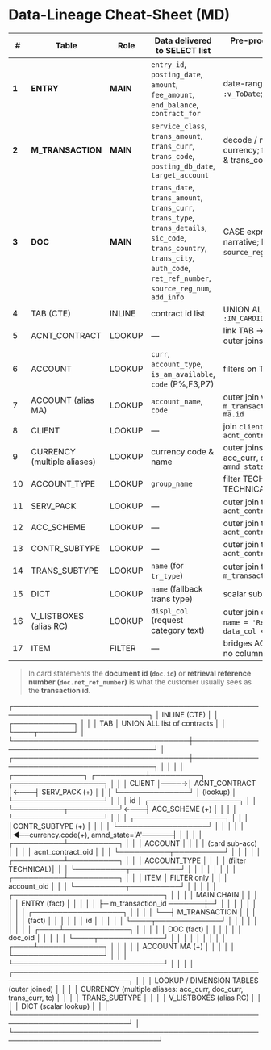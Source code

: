 # Data-Lineage Cheat-Sheet (MD)

| # | Table | Role | Data delivered to SELECT list | Pre-processing before final result | Transaction id column (guess) |
|---|-------|------|-------------------------------|------------------------------------|-------------------------------|
| **1** | **ENTRY** | **MAIN** | `entry_id`, `posting_date`, `amount`, `fee_amount`, `end_balance`, `contract_for` | date-range filter `:v_FromDate … :v_ToDate`; join to ITEM | **entry.id** |
| **2** | **M_TRANSACTION** | **MAIN** | `service_class`, `trans_amount`, `trans_curr`, `trans_code`, `posting_db_date`, `target_account` | decode / nvl for amount & currency; filter on service_class & trans_code | **m_transaction.id** |
| **3** | **DOC** | **MAIN** | `trans_date`, `trans_amount`, `trans_curr`, `trans_type`, `trans_details`, `sic_code`, `trans_country`, `trans_city`, `auth_code`, `ret_ref_number`, `source_reg_num`, `add_info` | CASE expression → Russian narrative; REGEXP filters on `source_reg_num` & `trans_details` | **doc.id** |
| 4 | TAB (CTE) | INLINE | contract id list | UNION ALL driven by `:IN_CARDID` | — |
| 5 | ACNT_CONTRACT | LOOKUP | — | link TAB → all child contracts; outer joins to dimensions | `acnt_contract.id` |
| 6 | ACCOUNT | LOOKUP | `curr`, `account_type`, `is_am_available`, `code` (P%,F3,P7) | filters on TECHNICAL group | `account.id` |
| 7 | ACCOUNT (alias MA) | LOOKUP | `account_name`, `code` | outer join via `m_transaction.target_account = ma.id` | `ma.id` |
| 8 | CLIENT | LOOKUP | — | join `client.id = acnt_contract.client_id` | — |
| 9 | CURRENCY (multiple aliases) | LOOKUP | currency code & name | outer joins to resolve curr, acc_curr, doc_curr, trans_curr; `amnd_state = 'A'` | — |
| 10 | ACCOUNT_TYPE | LOOKUP | `group_name` | filter TECHNICAL vs non-TECHNICAL | — |
| 11 | SERV_PACK | LOOKUP | — | outer join to `acnt_contract.serv_pack_id` | — |
| 12 | ACC_SCHEME | LOOKUP | — | outer join to `acnt_contract.acc_scheme_id` | — |
| 13 | CONTR_SUBTYPE | LOOKUP | — | outer join to `acnt_contract.contr_subtype_id` | — |
| 14 | TRANS_SUBTYPE | LOOKUP | `name` (for `tr_type`) | outer join to `m_transaction.trans_subtype` | — |
| 15 | DICT | LOOKUP | `name` (fallback trans type) | scalar sub-query by `trans_code` | — |
| 16 | V_LISTBOXES (alias RC) | LOOKUP | `displ_col` (request category text) | outer join on `request_cat`; filter `name = 'Request Category'` & `data_col <> 'p'` | — |
| 17 | ITEM | FILTER | — | bridges ACCOUNT → ENTRY; no columns selected | `item.id` |

> In card statements the **document id (`doc.id`)** or **retrieval reference number (`doc.ret_ref_number`)** is what the customer usually sees as the **transaction id**.


┌─────────────────────────────────────────────────────────────────────────────┐
│                                INLINE (CTE)                                 │
│                              ┌────────────┐                                 │
│                              │    TAB     │   UNION ALL list of contracts   │
│                              └────┬───────┘                                 │
└───────────────────────────────────┼──────────────────────────────────────────┘
                                    │
┌───────────────────────────────────┼──────────────────────────────────────────┐
│                                   │                                          │
│  ┌──────────────┐     ┌──────────┴──────────┐    ┌──────────────────┐      │
│  │   CLIENT     │────→│   ACNT_CONTRACT     │←───┤  SERV_PACK (+)   │      │
│  └──────────────┘     │        (lookup)     │    └──────────────────┘      │
│                        │          id          │    ┌──────────────────┐      │
│                        └──────────┬──────────┘←───┤ ACC_SCHEME (+)   │      │
│                                   │               └──────────────────┘      │
│                                   │               ┌──────────────────┐      │
│                                   │               │CONTR_SUBTYPE (+) │      │
│                                   │               └──────────────────┘      │
│                                   │                                          │
│                                   │◄──currency.code(+), amnd_state='A'──────┤
│                                   │                                          │
│                        ┌──────────┴──────────┐                              │
│                        │     ACCOUNT         │                              │
│                        │   (card sub-acc)    │                              │
│                        │   acnt_contract_oid │                              │
│                        └──────────┬──────────┘                              │
│                                   │                                          │
│                        ┌──────────┴──────────┐                              │
│                        │   ACCOUNT_TYPE      │                              │
│                        │   (filter TECHNICAL)│                              │
│                        └──────────┬──────────┘                              │
│                                   │                                          │
│                                   │                                          │
│                        ┌──────────┴──────────┐                              │
│                        │       ITEM          │   FILTER only                │
│                        │   account_oid       │                              │
│                        └──────────┬──────────┘                              │
│                                   │                                          │
│  ┌──────────────────────────────┐ │                                          │
│  │        MAIN CHAIN            │ │                                          │
│  │   ENTRY (fact)               │ │                                          │
│  │   ├─ m_transaction_id ───────┼─┘                                          │
│  │   │                          │                                             │
│  │   │  ┌──────────────────┐   │                                             │
│  │   └──┤ M_TRANSACTION    │   │                                             │
│  │      │   (fact)         │   │                                             │
│  │      │   id             │   │                                             │
│  │      └────┬─────────────┘   │                                             │
│  │           │                 │                                             │
│  │      ┌────┴─────────────┐   │                                             │
│  │      │   DOC (fact)     │   │                                             │
│  │      │   doc_oid        │   │                                             │
│  │      └────┬─────────────┘   │                                             │
│  │           │                 │                                             │
│  │      ┌────┴─────────────┐   │                                             │
│  │      │ ACCOUNT MA (+)   │   │                                             │
│  │      └──────────────────┘   │                                             │
│  └──────────────────────────────┘                                             │
│                                                                               │
│  ┌─────────────────────────────────────────────────────────────────────────┐ │
│  │             LOOKUP / DIMENSION TABLES (outer joined)                    │ │
│  │  CURRENCY (multiple aliases: acc_curr, doc_curr, trans_curr, tc)        │ │
│  │  TRANS_SUBTYPE                                                          │ │
│  │  V_LISTBOXES (alias RC)                                                 │ │
│  │  DICT (scalar lookup)                                                   │ │
│  └─────────────────────────────────────────────────────────────────────────┘ │
└───────────────────────────────────────────────────────────────────────────────┘